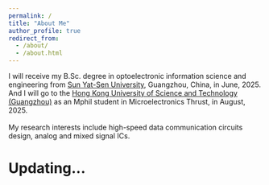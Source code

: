 ```yaml
---
permalink: /
title: "About Me"
author_profile: true
redirect_from: 
  - /about/
  - /about.html
---
```


I will receive my B.Sc. degree in optoelectronic information science and engineering from [Sun Yat-Sen University](https://www.sysu.edu.cn/sysuen/), Guangzhou, China, in June, 2025. And I will go to the [Hong Kong University of Science and Technology (Guangzhou)](https://www.hkust-gz.edu.cn/) as an Mphil student in Microelectronics Thrust, in August, 2025.
\
\
My research interests include high-speed data communication circuits design, analog and mixed signal ICs.

Updating...
======
